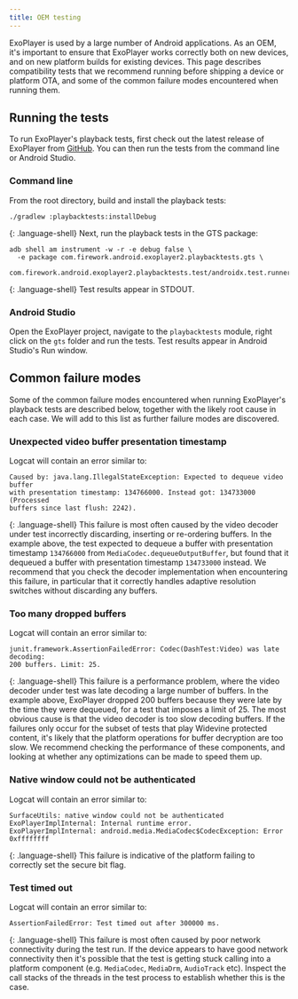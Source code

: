 ```yaml
---
title: OEM testing
---
```


ExoPlayer is used by a large number of Android applications. As an OEM, it's
important to ensure that ExoPlayer works correctly both on new devices, and on
new platform builds for existing devices. This page describes compatibility
tests that we recommend running before shipping a device or platform OTA, and
some of the common failure modes encountered when running them.

## Running the tests ##

To run ExoPlayer's playback tests, first check out the latest release of
ExoPlayer from [GitHub][]. You can then run the tests from the command line or
Android Studio.

### Command line ###

From the root directory, build and install the playback tests:
~~~
./gradlew :playbacktests:installDebug
~~~
{: .language-shell}
Next, run the playback tests in the GTS package:
~~~
adb shell am instrument -w -r -e debug false \
  -e package com.firework.android.exoplayer2.playbacktests.gts \
  com.firework.android.exoplayer2.playbacktests.test/androidx.test.runner.AndroidJUnitRunner
~~~
{: .language-shell}
Test results appear in STDOUT.

### Android Studio ###

Open the ExoPlayer project, navigate to the `playbacktests` module, right click
on the `gts` folder and run the tests. Test results appear in Android Studio's
Run window.

## Common failure modes ##

Some of the common failure modes encountered when running ExoPlayer's playback
tests are described below, together with the likely root cause in each case. We
will add to this list as further failure modes are discovered.

### Unexpected video buffer presentation timestamp ###

Logcat will contain an error similar to:
~~~
Caused by: java.lang.IllegalStateException: Expected to dequeue video buffer
with presentation timestamp: 134766000. Instead got: 134733000 (Processed
buffers since last flush: 2242).
~~~
{: .language-shell}
This failure is most often caused by the video decoder under test incorrectly
discarding, inserting or re-ordering buffers. In the example above, the test
expected to dequeue a buffer with presentation timestamp `134766000` from
`MediaCodec.dequeueOutputBuffer`, but found that it dequeued a buffer with
presentation timestamp `134733000` instead. We recommend that you check the
decoder implementation when encountering this failure, in particular that it
correctly handles adaptive resolution switches without discarding any buffers.

### Too many dropped buffers ###

Logcat will contain an error similar to:
~~~
junit.framework.AssertionFailedError: Codec(DashTest:Video) was late decoding:
200 buffers. Limit: 25.
~~~
{: .language-shell}
This failure is a performance problem, where the video decoder under test was
late decoding a large number of buffers. In the example above, ExoPlayer dropped
200 buffers because they were late by the time they were dequeued, for a test
that imposes a limit of 25. The most obvious cause is that the video decoder
is too slow decoding buffers. If the failures only occur for the subset of tests
that play Widevine protected content, it's likely that the platform operations
for buffer decryption are too slow. We recommend checking the performance of
these components, and looking at whether any optimizations can be made to speed
them up.

### Native window could not be authenticated ###

Logcat will contain an error similar to:
~~~
SurfaceUtils: native window could not be authenticated
ExoPlayerImplInternal: Internal runtime error.
ExoPlayerImplInternal: android.media.MediaCodec$CodecException: Error 0xffffffff
~~~
{: .language-shell}
This failure is indicative of the platform failing to correctly set the secure
bit flag.

### Test timed out ###

Logcat will contain an error similar to:
~~~
AssertionFailedError: Test timed out after 300000 ms.
~~~
{: .language-shell}
This failure is most often caused by poor network connectivity during the test
run. If the device appears to have good network connectivity then it's possible
that the test is getting stuck calling into a platform component (e.g.
`MediaCodec`, `MediaDrm`, `AudioTrack` etc). Inspect the call stacks of the
threads in the test process to establish whether this is the case.

[GitHub]: https://github.com/google/ExoPlayer
